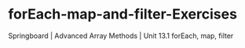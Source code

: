 # forEach-map-and-filter-Exercises
Springboard | Advanced Array Methods | Unit 13.1 forEach, map, filter
